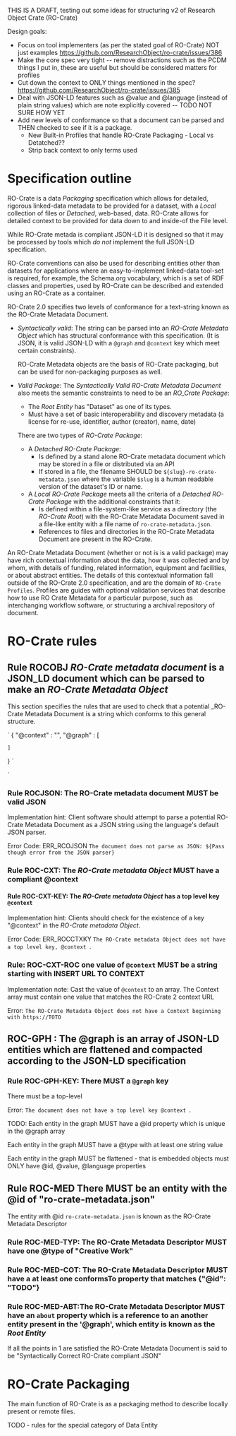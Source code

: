 
THIS IS A DRAFT, testing out some ideas for structuring v2 of Research Object Crate (RO-Crate)

Design goals:
-  Focus on tool implementers (as per the stated goal of RO-Crate) NOT just examples <https://github.com/ResearchObject/ro-crate/issues/386>
-  Make the core spec very tight -- remove distractions such as the PCDM things I put in, these are useful but should be considered matters for profiles 
-  Cut down the context to ONLY things mentioned in the spec?  <https://github.com/ResearchObject/ro-crate/issues/385>
- Deal with JSON-LD features such as @value and @language (instead of plain string values) which are note explicitly covered  -- TODO NOT SURE HOW YET
- Add new levels of conformance so that a document can be parsed and THEN checked to see if it is a package.
  - New Built-in Profiles that handle RO-Crate Packaging - Local vs Detatched??
  -  Strip back context to only terms used 


# Specification outline

RO-Crate is a data _Packaging_ specification which allows for detailed, rigorous linked-data metadata to be provided for a dataset, with a _Local_ collection of files or _Detached_, web-based, data. RO-Crate allows for detailed context to be provided for data down to and inside-of the File level.

While RO-Crate metada is compliant JSON-LD it is designed so that it may be processed by tools which _do not_ implement the full JSON-LD specification. 

RO-Crate conventions can also be used for describing entities other than datasets for applications where an easy-to-implement linked-data tool-set is required, for example, the Schema.org vocabulary, which is a set of RDF classes and properties, used by RO-Crate can be described and extended using an RO-Crate as a container. 

RO-Crate 2.0 specifies two levels of conformance for a text-string known as the RO-Crate Metadata Document.

- *Syntactically valid*: The string can be parsed into an _RO-Crate Metadata Object_ which has structural conformance with this specification. (It is JSON, it is valid JSON-LD with a `@graph` and `@context` key which meet certain constraints).
  
  RO-Crate Metadata objects are the basis of RO-Crate packaging, but can be used for non-packaging purposes as well.
- *Valid Package*: The _Syntactically Valid RO-Crate Metadata Document_ also meets the semantic constraints to need to be an _RO_Crate Package_:
    - The _Root Entity_ has "Dataset" as one of its types.
    - Must have a set of basic interoperability and discovery metadata (a license for re-use, identifier, author (creator), name, date)

    There are two types of _RO-Crate Package_:
    -  A _Detached RO-Crate Package_:
        - Is defined by a stand alone RO-Crate metadata document which may be stored in a file or distributed via an API
        - If stored in a file, the filename SHOULD be `${slug}-ro-crate-metadata.json` where the variable `$slug` is a human readable version of the dataset's ID or name.
    -  A _Local RO-Crate Package_ meets all the criteria of a _Detached RO-Crate Package_ with the additional constraints that it:
       - Is defined within a file-system-like service as a directory (the _RO-Crate Root_) with the RO-Crate Metadata Document saved in a file-like entity with a file name of `ro-crate-metadata.json`.
       - References to files and directories in the RO-Crate Metadata Document are present in the RO-Crate.

An RO-Crate Metadata Document (whether or not is is a valid package) may have rich contextual information about the data, how it was collected  and by whom, with details of funding, related information, equipment and facilities, or about abstract entities.  The details of this contextual information fall outside of the RO-Crate 2.0 specification, and are the domain of `RO-Crate Profiles`. Profiles are guides with optional validation services that describe how to use RO Crate Metadata for a particular purpose, such as interchanging workflow software, or structuring a archival repository of document.


# RO-Crate rules

## Rule ROCOBJ _RO-Crate metadata document_ is a JSON_LD document which can be parsed to make an _RO-Crate Metadata Object_

This section specifies the rules that are used to check that a potential _RO-Crate Metadata Document is a string which conforms to this general structure.

`
{
    "@context" : "",
    "@graph" : [

    ]
}
`


`
### Rule ROCJSON: The RO-Crate metadata document MUST be valid JSON 

Implementation hint: Client software should attempt to parse a potential RO-Crate Metadata Document as a JSON string using the language's default JSON parser.

Error Code: ERR_RCOJSON `The document does not parse as JSON: ${Pass though error from the JSON parser}`


### Rule ROC-CXT: The _RO-Crate metadata Object_ MUST have a  compliant @context 

#### Rule ROC-CXT-KEY: The _RO-Crate metadata Object_ has a top level key `@context`

Implementation hint: Clients should check for the existence of a key "@context" in the _RO-Crate metadata Object_.

Error Code: ERR_ROCCTXKY `The RO-Crate metadata Object does not have a top level key, @context `.




### Rule: ROC-CXT-ROC one value of `@context` MUST be a string starting with INSERT URL TO CONTEXT

Implementation note: Cast the value of `@context` to an array. The Context array must contain one value that matches the RO-Crate 2 context URL


Error: `The RO-Crate Metadata Object does not have a Context beginning with https://TOTO`


## ROC-GPH : The @graph is an array of JSON-LD entities which are flattened and compacted according to the JSON-LD specification

### Rule ROC-GPH-KEY: There MUST  a `@graph` key

There must be a top-level

Error: `The document does not have a top level key @context `.


TODO:
 Each entity in the graph MUST have a @id property which is unique in the @graph array

 Each entity in the graph MUST have a @type with at least one string value
 
 Each entity in the graph MUST be flattened - that is embedded objects must ONLY have @id, @value, @language properties 

## Rule ROC-MED There MUST be an entity with the @id of "ro-crate-metadata.json" 

The entity with @id `ro-crate-metadata.json`  is known as the RO-Crate Metadata Descriptor

### Rule ROC-MED-TYP: The RO-Crate Metadata Descriptor MUST have one @type of "Creative Work"

### Rule ROC-MED-COT: The RO-Crate Metadata Descriptor MUST have a at least one conformsTo property that matches {"@id": "TODO"}

### Rule ROC-MED-ABT:The RO-Crate Metadata Descriptor MUST have an `about` property which is a reference to an another entity present in the '@graph',  which entity is known as the  _Root Entity_


If all the points in 1 are satisfied the RO-Crate Metadata Document is said to be "Syntactically Correct RO-Crate compliant JSON"

# RO-Crate Packaging

The main function of RO-Crate is as a packaging method to describe locally present or remote files.

TODO - rules for the special category of Data Entity 


